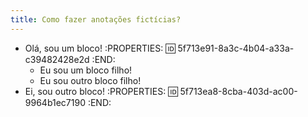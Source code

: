 ```yaml
---
title: Como fazer anotações fictícias?
---
```


- Olá, sou um bloco!
:PROPERTIES:
:id: 5f713e91-8a3c-4b04-a33a-c39482428e2d
:END:
    - Eu sou um bloco filho!
    - Eu sou outro bloco filho!
- Ei, sou outro bloco!
:PROPERTIES:
:id: 5f713ea8-8cba-403d-ac00-9964b1ec7190
:END:
